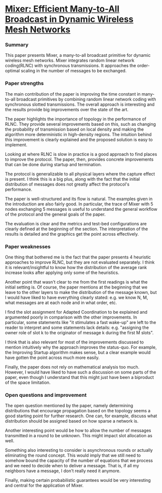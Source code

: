 # [Mixer: Efficient Many-to-All Broadcast in Dynamic Wireless Mesh Networks](https://nes-lab.org/pubs/2018-Herrmann-Mixer.pdf)

### Summary

This paper presents Mixer, a many-to-all broadcast primitive for dynamic wireless mesh networks. Mixer integrates random linear network coding(RLNC) with synchronous transmissions. It approaches the order-optimal scaling in the number of messages to be exchanged.

### Paper strengths

The main contribution of the paper is improving the time constant in many-to-all broadcast primitives by combining random linear network coding with synchronous slotted transmissions. The overall approach is interesting and the results provide big improvements over the state of the art.

The paper highlights the importance of topology in the performance of RLNC. They provide several improvements based on this, such as changing the probability of transmission based on local density and making the algorithm more deterministic in high-density regions. The intuition behind this improvement is clearly explained and the proposed solution is easy to implement.

Looking at where RLNC is slow in practice is a good approach to find places to improve the protocol. The paper, then, provides concrete improvements that can be done during startup and termination.

The protocol is generalizable to all physical layers where the capture effect is present. I think this is a big plus, along with the fact that the initial distribution of messages does not greatly affect the protocol's performance.

The paper is well-structured and its flow is natural. The examples given in the introduction are also fairly good. In particular, the trace of Mixer with 5 nodes exchanging 5 messages is useful to understand the general workflow of the protocol and the general goals of the paper.

The evaluation is clear and the metrics and test-bed configurations are clearly defined at the beginning of the section. The interpretation of the results is detailed and the graphics get the point across effectively.

### Paper weaknesses

One thing that bothered me is the fact that the paper presents 4 heuristic approaches to improve RLNC, but they are not evaluated separately. I think it is relevant/insightful to know how the distribution of the average rank increase looks after applying only some of the heuristics.

Another point that wasn't clear to me from the first readings is what the initial setting is. Of course, the paper mentions at the beginning that we leave to the other layers to make the distribution of the message known, but I would have liked to have everything clearly stated: e.g. we know N, M, what messages are at each node and in what order, etc.

I find the slot assignment for Adapted Coordination to be explained and argumented poorly in comparison with the other improvements. In particular, some statements like "it stimulates a fast wake-up" are left to the reader to interpret and some statements lack details: e.g. "assigning the owner role of slot k to the originator of message k during the first M slots".

I think that is also relevant for most of the improvements discussed to mention intuitively why the approach improves the status-quo. For example, the Improving Startup algorithm makes sense, but a clear example would have gotten the point across much more easily.

Finally, the paper does not rely on mathematical analysis too much. However, I would have liked to have such a discussion on some parts of the paper, even though I understand that this might just have been a biproduct of the space limitation.

### Open questions and improvement

The open question mentioned by the paper, namely determining distributions that encourage propagation based on the topology seems a good starting point for further research. One can, for example, discuss what distribution should be assigned based on how sparse a network is.

Another interesting point would be how to allow the number of messages transmitted in a round to be unknown. This might impact slot allocation as well.

Something also interesting to consider is asynchronous rounds or actually eliminating the round concept. This would imply that we still need to somehow bound the capacity of the number of equations that we process and we need to decide when to deliver a message. That is, if all my neighbors have a message, I don't really need it anymore.

Finally, making certain probabilistic guarantees would be very interesting and central for the application of Mixer.

